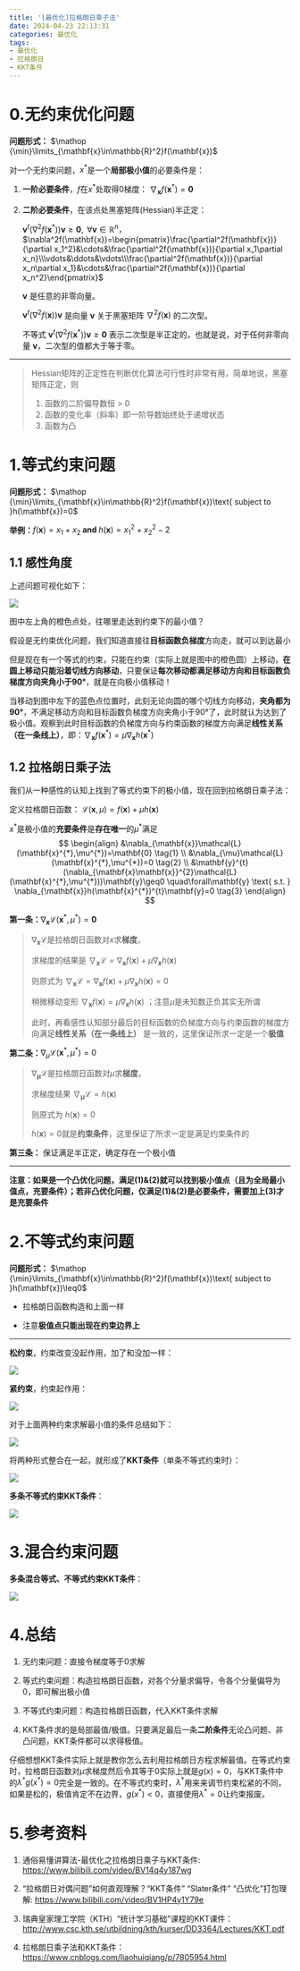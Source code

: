 ```yaml
---
title: '[最优化]拉格朗日乘子法'
date: 2024-04-23 22:13:31
categories: 最优化
tags: 
- 最优化
- 拉格朗日
- KKT条件
---
```


# 0.无约束优化问题

**问题形式：**
$\mathop {\min}\limits_{\mathbf{x}\in\mathbb{R}^2}f(\mathbf{x})$

对一个无约束问题，$x^*$是一个**局部极小值**的必要条件是：

1. **一阶必要条件**，$f$在$x^*$处取得0梯度： $\nabla_\mathbf{x}f(\mathbf{x}^*)=\mathbf{0}$
   
2. **二阶必要条件**，在该点处黑塞矩阵(Hessian)半正定：

    $\mathbf{v}^t\left(\nabla^2f(\mathbf{x}^*)\right)\mathbf{v}\geq\mathbf{0},\mathrm{~}\forall\mathbf{v}\in\mathbb{R}^n$，$\nabla^2f(\mathbf{x})=\begin{pmatrix}\frac{\partial^2f(\mathbf{x})}{\partial x_1^2}&\cdots&\frac{\partial^2f(\mathbf{x})}{\partial x_1\partial x_n}\\\vdots&\ddots&\vdots\\\frac{\partial^2f(\mathbf{x})}{\partial x_n\partial x_1}&\cdots&\frac{\partial^2f(\mathbf{x})}{\partial x_n^2}\end{pmatrix}$

    $\mathbf{v}$ 是任意的非零向量。

    $\mathbf{v}^t\left(\nabla^2f(\mathbf{x})\right)\mathbf{v}$ 是向量 $\mathbf{v}$ 关于黑塞矩阵 $\nabla^2f(\mathbf{x})$ 的二次型。

    不等式 $\mathbf{v}^t\left(\nabla^2f(\mathbf{x}^*)\right)\mathbf{v}\geq\mathbf{0}$ 表示二次型是半正定的，也就是说，对于任何非零向量 $\mathbf{v}$，二次型的值都大于等于零。

--------------------------

>Hessian矩阵的正定性在判断优化算法可行性时非常有用，简单地说，黑塞矩阵正定，则
>
>1. 函数的二阶偏导数恒 > 0
>2. 函数的变化率（斜率）即一阶导数始终处于递增状态
>3. 函数为凸

# 1.等式约束问题

**问题形式：**
$\mathop {\min}\limits_{\mathbf{x}\in\mathbb{R}^2}f(\mathbf{x})\text{ subject to }h(\mathbf{x})=0$

**举例：**$f(\mathbf{x})=x_1+x_2\textbf{ and }h(\mathbf{x})=x_1^2+x_2^2-2$

## 1.1 感性角度

上述问题可视化如下：

![](https://cdn.jsdelivr.net/gh/oixel64/imgs/imgs/202404242150096.png)

图中左上角的橙色点处，往哪里走达到约束下的最小值？

假设是无约束优化问题，我们知道直接往**目标函数负梯度**方向走，就可以到达最小

但是现在有一个等式的约束，只能在约束（实际上就是图中的橙色圆）上移动，**在圆上移动只能沿着切线方向移动**，只要保证**每次移动都满足移动方向和目标函数负梯度方向夹角小于90°**，就是在向极小值移动！

当移动到图中左下的蓝色点位置时，此刻无论向圆的哪个切线方向移动，**夹角都为90°**，不满足移动方向和目标函数负梯度方向夹角小于90°了，此时就认为达到了极小值。观察到此时目标函数的负梯度方向与约束函数的梯度方向满足**线性关系（在一条线上）**，即：$\nabla_\mathbf{x}f(\mathbf{x}^*)=\mu\nabla_\mathbf{x}h(\mathbf{x}^*)$


## 1.2 拉格朗日乘子法

我们从一种感性的认知上找到了等式约束下的极小值，现在回到拉格朗日乘子法：

定义拉格朗日函数：
$\mathcal{L}(\mathbf{x},\mu)=f(\mathbf{x})+\mu h(\mathbf{x})$

$x^*$是极小值的**充要条件**是**存在唯一**的$\mu^{*}$满足
$$
\begin{align}
&\nabla_{\mathbf{x}}\mathcal{L}(\mathbf{x}^{*},\mu^{*})=\mathbf{0} \tag{1} \\
&\nabla_{\mu}\mathcal{L}(\mathbf{x}^{*},\mu^{*})=0 \tag{2} \\
&\mathbf{y}^{t}(\nabla_{\mathbf{x}\mathbf{x}}^{2}\mathcal{L}(\mathbf{x}^{*},\mu^{*}))\mathbf{y}\geq0 \quad\forall\mathbf{y} \text{ s.t. } \nabla_{\mathbf{x}}h(\mathbf{x}^{*})^{t}\mathbf{y}=0 \tag{3}
\end{align}
$$


**第一条：**$\nabla_{\mathbf{x}}\mathcal{L}(\mathbf{x}^{*},\mu^{*})=\mathbf{0}$

> $\nabla_{\mathbf{x}}\mathcal{L}$是拉格朗日函数对$x$求**梯度**，
>
> 求梯度的结果是 $\nabla_{\mathbf{x}}\mathcal{L}=\nabla_\mathbf{x}f(\mathbf{x})+\mu\nabla_\mathbf{x}h(\mathbf{x})$
>
> 则原式为 $\nabla_{\mathbf{x}}\mathcal{L}=\nabla_\mathbf{x}f(\mathbf{x})+\mu\nabla_\mathbf{x}h(\mathbf{x}) = 0$
>
> 稍微移动变形 $\nabla_\mathbf{x}f(\mathbf{x})=\mu\nabla_\mathbf{x}h(\mathbf{x})$ ；注意$\mu$是未知数正负其实无所谓
>
> 此时，再看感性认知部分最后的目标函数的负梯度方向与约束函数的梯度方向满足**线性关系（在一条线上）** 是一致的，这里保证所求一定是一个**极值**


**第二条：**$\nabla_{\mu}\mathcal{L}(\mathbf{x}^{*},\mu^{*})=0$

> $\nabla_{\mathbf{\mu}}\mathcal{L}$是拉格朗日函数对$\mu$求**梯度**，
> 
> 求梯度结果 $\nabla_{\mathbf{\mu}}\mathcal{L}=h(\mathbf{x})$
>
> 则原式为 $h(\mathbf{x})=0$
>
> $h(\mathbf{x})=0$就是**约束条件**，这里保证了所求一定是满足约束条件的

**第三条：** 保证满足半正定，确定存在一个极小值

--------------------------

**注意：如果是一个凸优化问题，满足(1)&(2)就可以找到极小值点（且为全局最小值点，充要条件）；若非凸优化问题，仅满足(1)&(2)是必要条件，需要加上(3)才是充要条件**

# 2.不等式约束问题

**问题形式：**
$\mathop {\min}\limits_{\mathbf{x}\in\mathbb{R}^2}f(\mathbf{x})\text{ subject to }h(\mathbf{x})\leq0$

- 拉格朗日函数构造和上面一样

- 注意**极值点只能出现在约束边界上**

--------------------------------

**松约束**，约束改变没起作用，加了和没加一样：

![](https://cdn.jsdelivr.net/gh/oixel64/imgs/imgs/202404242244909.png)


**紧约束**，约束起作用：

![](https://cdn.jsdelivr.net/gh/oixel64/imgs/imgs/202404242246169.png)

对于上面两种约束求解最小值的条件总结如下：

![](https://cdn.jsdelivr.net/gh/oixel64/imgs/imgs/202404242256428.png)

将两种形式整合在一起，就形成了**KKT条件**（单条不等式约束时）：

![](https://cdn.jsdelivr.net/gh/oixel64/imgs/imgs/202404242259660.png)

**多条不等式约束KKT条件**：

![](https://cdn.jsdelivr.net/gh/oixel64/imgs/imgs/202404242301278.png)

# 3.混合约束问题

**多条混合等式、不等式约束KKT条件**：

![](https://cdn.jsdelivr.net/gh/oixel64/imgs/imgs/202404242303087.png)


# 4.总结

1. 无约束问题：直接令梯度等于0求解

2. 等式约束问题：构造拉格朗日函数，对各个分量求偏导，令各个分量偏导为0，即可解出极小值

3. 不等式约束问题：构造拉格朗日函数，代入KKT条件求解

4. KKT条件求的是局部最值/极值。只要满足最后一条**二阶条件**无论凸问题、非凸问题，KKT条件都可以求得极值。

仔细想想KKT条件实际上就是教你怎么去利用拉格朗日方程求解最值。在等式约束时，拉格朗日函数对$\mu$求梯度然后令其等于0实际上就是$g(x)=0$，与KKT条件中的$\lambda^*g(x^*)=0$完全是一致的。在不等式约束时，$\lambda^*$用来来调节约束松紧的不同，如果是松的，极值肯定不在边界，$g(x^*)<0$，直接使用$\lambda^*=0$让约束报废。

# 5.参考资料

1. 通俗易懂讲算法-最优化之拉格朗日乘子与KKT条件:
https://www.bilibili.com/video/BV14q4y187wg

2. “拉格朗日对偶问题”如何直观理解？“KKT条件” “Slater条件” “凸优化”打包理解:
https://www.bilibili.com/video/BV1HP4y1Y79e

3. 瑞典皇家理工学院（KTH）“统计学习基础”课程的KKT课件：
http://www.csc.kth.se/utbildning/kth/kurser/DD3364/Lectures/KKT.pdf

4. 拉格朗日乘子法和KKT条件：
https://www.cnblogs.com/liaohuiqiang/p/7805954.html